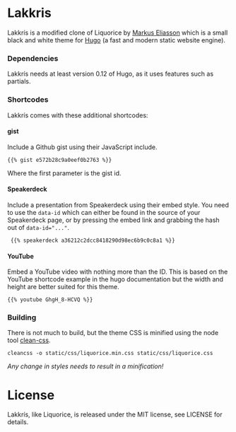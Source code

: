 # Lakkris

Lakkrís is a modified clone of Liquorice by [Markus Eliasson](https://github.com/eliasson) which is a small black and white theme for [Hugo](https://github.com/spf13/hugo) (a fast and modern static website engine).


### Dependencies

Lakkrís needs at least version 0.12 of Hugo, as it uses features such as partials.


### Shortcodes

Lakkrís comes with these additional shortcodes:


#### gist

Include a Github gist using their JavaScript include.

    {{% gist e572b28c9a0eef0b2763 %}}

Where the first parameter is the gist id.


#### Speakerdeck

Include a presentation from Speakerdeck using their embed style. You need to use the `data-id` which can either be found in the source of your Speakerdeck page, or by pressing the embed link and grabbing the hash out of `data-id="..."`.

     {{% speakerdeck a36212c2dcc8418290d98ec6b9c0c8a1 %}}


#### YouTube

Embed a YouTube video with nothing more than the ID.  This is based on the YouTube shortcode example in the hugo documentation but the width and height are better suited for this theme.

    {{% youtube GhgH_8-HCVQ %}}


### Building

There is not much to build, but the theme CSS is minified using the node tool [clean-css](https://github.com/GoalSmashers/clean-css).

    cleancss -o static/css/liquorice.min.css static/css/liquorice.css

*Any change in styles needs to result in a minification!*


# License

Lakkrís, like Liquorice, is released under the MIT license, see LICENSE for details.
